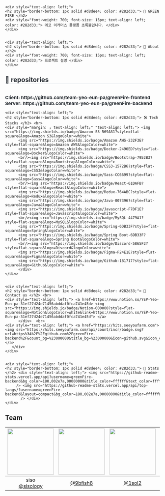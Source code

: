     <div style="text-align: left;"> 
    <h2 style="border-bottom: 1px solid #d8dee4; color: #282d33;"> 🌱 GREEN FIRE </h2>  
    <div style="font-weight: 700; font-size: 15px; text-align: left; color: #282d33;"> 에코 이커머스 플랫폼 초록불입니다. </div> 
    </div>


    <div style="text-align: left;"> 
    <h2 style="border-bottom: 1px solid #d8dee4; color: #282d33;"> 🌳 About </h2>  
    <div style="font-weight: 700; font-size: 15px; text-align: left; color: #282d33;"> 프로젝트 설명 </div> 
    </div>


<div style="text-align: left;">
    <h2 style="border-bottom: 1px solid #d8dee4; color: #282d33;"> 📁 repositories </h2> <br> 
    <div style="font-weight: 700; font-size: 15px; text-align: left; color: #282d33;"> Client: https://github.com/team-yeo-eun-pa/greenFire-frontend </div> 
    <div style="font-weight: 700; font-size: 15px; text-align: left; color: #282d33;"> Server: https://github.com/team-yeo-eun-pa/greenFire-backend </div> 
</div>
    
    <div style="text-align: left;">
    <h2 style="border-bottom: 1px solid #d8dee4; color: #282d33;"> 🛠️ Tech Stacks </h2> <br> 
    <div style="margin: ; text-align: left;" "text-align: left;"> <img src="https://img.shields.io/badge/Amazon S3-569A31?style=flat-square&logo=Amazon S3&logoColor=white">
          <img src="https://img.shields.io/badge/Amazon AWS-232F3E?style=flat-square&logo=Amazon AWS&logoColor=white">
          <img src="https://img.shields.io/badge/Docker-2496ED?style=flat-square&logo=Docker&logoColor=white">
          <br/><img src="https://img.shields.io/badge/Bootstrap-7952B3?style=flat-square&logo=Bootstrap&logoColor=white">
          <img src="https://img.shields.io/badge/CSS3-1572B6?style=flat-square&logo=CSS3&logoColor=white">
          <img src="https://img.shields.io/badge/Sass-CC6699?style=flat-square&logo=Sass&logoColor=white">
          <br/><img src="https://img.shields.io/badge/React-61DAFB?style=flat-square&logo=React&logoColor=white">
          <img src="https://img.shields.io/badge/Redux-764ABC?style=flat-square&logo=Redux&logoColor=white">
          <img src="https://img.shields.io/badge/Java-007396?style=flat-square&logo=Java&logoColor=white">
          <img src="https://img.shields.io/badge/Javascript-F7DF1E?style=flat-square&logo=Javascript&logoColor=white">
          <br/><img src="https://img.shields.io/badge/MySQL-4479A1?style=flat-square&logo=MySQL&logoColor=white">
          <img src="https://img.shields.io/badge/Spring-6DB33F?style=flat-square&logo=Spring&logoColor=white">
          <img src="https://img.shields.io/badge/Spring Boot-6DB33F?style=flat-square&logo=Spring Boot&logoColor=white">
          <br/><img src="https://img.shields.io/badge/Discord-5865F2?style=flat-square&logo=Discord&logoColor=white">
          <img src="https://img.shields.io/badge/Figma-F24E1E?style=flat-square&logo=Figma&logoColor=white">
          <img src="https://img.shields.io/badge/Github-181717?style=flat-square&logo=Github&logoColor=white">
          </div>
    </div>

    
    <div style="text-align: left;">
    <h2 style="border-bottom: 1px solid #d8dee4; color: #282d33;"> 🔗 Contact us </h2> <br> 
    <div style="text-align: left;"> <a href=https://www.notion.so/YEP-Yeo-Eun-pa-31ef27d24e71456abddaf0fca741e45d> <img src="https://img.shields.io/badge/Notion-000000?style=flat-square&logo=Notion&logoColor=white&link=https://www.notion.so/YEP-Yeo-Eun-pa-31ef27d24e71456abddaf0fca741e45d"> </a>
          </div>  <br> 
    <div style="text-align: left;"> <a href="https://hits.seeyoufarm.com"> <img src="https://hits.seeyoufarm.com/api/count/incr/badge.svg?url=https%3A%2F%2Fgithub.com%2FgreenFire-backend%2F&count_bg=%23000000&title_bg=%23000000&icon=github.svg&icon_color=%23FFFFFF&title=GitHub&edge_flat=false"/></a>
       </div> 
    </div>


    <div style="text-align: left;"> 
    <h2 style="border-bottom: 1px solid #d8dee4; color: #282d33;"> 🏅 Stats </h2> <div style="text-align: left;"> <img src="https://github-readme-stats.vercel.app/api?username=greenFire-backend&bg_color=180,002e7a,00000000&title_color=ffffff&text_color=ffffff"
         /> <img src="https://github-readme-stats.vercel.app/api/top-langs/?username=greenFire-backend&layout=compact&bg_color=180,002e7a,00000000&title_color=ffffff&text_color=ffffff"
           /> </div> 
    </div>
    

## Team
|<img src="https://avatars.githubusercontent.com/u/116954896?v=4" width="150" height="150"/>|<img src="https://avatars.githubusercontent.com/u/163974510?v=4" width="150" height="150"/>|<img src="https://avatars.githubusercontent.com/u/154950327?v=4" width="150" height="150"/>|<img src="https://avatars.githubusercontent.com/u/56541363?v=4" width="150" height="150"/>|<img src="https://avatars.githubusercontent.com/u/154950263?v=4" width="150" height="150"/>|
|:-:|:-:|:-:|:-:|:-:|
|siso<br/>[@sisology](https://github.com/sisology)|[@9bfish8](https://github.com/9bfish8)|[@1sol2](https://github.com/1sol2)|[@syyyl](https://github.com/syyyl)|Hojeong_Choi<br/>[@hohojeong091](https://github.com/hohojeong091)|
